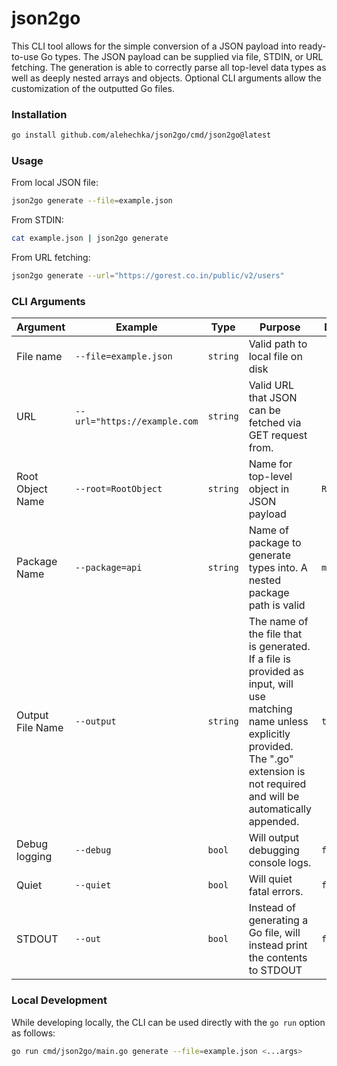 # json2go

This CLI tool allows for the simple conversion of a JSON payload into ready-to-use Go types. The JSON payload can be supplied via file, STDIN, or URL fetching. The generation is able to correctly parse all top-level data types as well as deeply nested arrays and objects. Optional CLI arguments allow the customization of the outputted Go files.

### Installation

```bash
go install github.com/alehechka/json2go/cmd/json2go@latest
```

### Usage

From local JSON file:

```bash
json2go generate --file=example.json
```

From STDIN:

```bash
cat example.json | json2go generate
```

From URL fetching:

```bash
json2go generate --url="https://gorest.co.in/public/v2/users"
```

### CLI Arguments

| Argument         | Example                      | Type     | Purpose                                                                                                                                                                                            | Default    |
| ---------------- | ---------------------------- | -------- | -------------------------------------------------------------------------------------------------------------------------------------------------------------------------------------------------- | ---------- |
| File name        | `--file=example.json`        | `string` | Valid path to local file on disk                                                                                                                                                                   |
| URL              | `--url="https://example.com` | `string` | Valid URL that JSON can be fetched via GET request from.                                                                                                                                           |
| Root Object Name | `--root=RootObject`          | `string` | Name for top-level object in JSON payload                                                                                                                                                          | `Root`     |
| Package Name     | `--package=api`              | `string` | Name of package to generate types into. A nested package path is valid                                                                                                                             | `main`     |
| Output File Name | `--output`                   | `string` | The name of the file that is generated. If a file is provided as input, will use matching name unless explicitly provided. The ".go" extension is not required and will be automatically appended. | `types.go` |
| Debug logging    | `--debug`                    | `bool`   | Will output debugging console logs.                                                                                                                                                                | `false`    |
| Quiet            | `--quiet`                    | `bool`   | Will quiet fatal errors.                                                                                                                                                                           | `false`    |
| STDOUT           | `--out`                      | `bool`   | Instead of generating a Go file, will instead print the contents to STDOUT                                                                                                                         | `false`    |

### Local Development

While developing locally, the CLI can be used directly with the `go run` option as follows:

```bash
go run cmd/json2go/main.go generate --file=example.json <...args>
```
